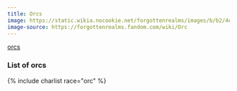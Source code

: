 ```yaml
---
title: Orcs
image: https://static.wikia.nocookie.net/forgottenrealms/images/b/b2/4e_orc.jpg
image-source: https://forgottenrealms.fandom.com/wiki/Orc
---
```


[orcs](https://en.wikipedia.org/wiki/Orc_(Dungeons_%26_Dragons))

### List of orcs

{% include charlist race="orc" %}
